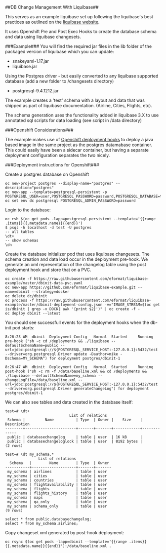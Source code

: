 ##DB Change Management With Liquibase##

This serves as an example liquibase set up following the liquibase's best practices as outlined on the [liquibase website](http://www.liquibase.org/bestpractices.html).

It uses Openshift Pre and Post Exec Hooks to create the database schema and data using liquibase changesets.

###Example###
You will find the required jar files in the lib folder of the packaged version of liquibase which you can update:

* snakeyaml-1.17.jar
* liquibase.jar

Using the Postgres driver - but easily converted to any liquibase supported database (add a new folder to /changesets directory)

* postgresql-9.4.1212.jar

The example creates a 'test' schema with a layout and data that was shipped as part of liquibase documentation. (Airline, Cities, Flights, etc).

The schema generation uses the functionality added in liquibase 3.X to use annotated sql scripts for data loading (see script in /data directory)

###Openshift Considerations###

The example makes use of [Openshift deployment hooks](https://docs.openshift.com/container-platform/3.3/dev_guide/deployments.html#lifecycle-hooks)
to deploy a java based image in the same project as the postgres datamabase container. This could easily have been a sidecar container, but having a 
separate deployment configuration separates the two nicely.

###Deployment instructions for Openshift###

Create a postgres database on Openshift

````
oc new-project postgres --display-name="postgres" --description="postgres"
oc new-app --template=postgresql-persistent -p POSTGRESQL_USER=user,POSTGRESQL_PASSWORD=password,POSTGRESQL_DATABASE=test
oc set env dc postgresql POSTGRESQL_ADMIN_PASSWORD=password
````

Login to the database:

````
oc rsh $(oc get pods -lapp=postgresql-persistent --template='{{range .items}}{{.metadata.name}}{{end}}')
$ psql -h localhost -d test -U postgres
-- all tables
\dt+
-- show schemas
\dn
````

Create the database initializer pod that uses liquibase changesets. The schema creation and data load occur in the deployment
pre-hook. We generate an xml representation of the changelog table using the post deployment hook and store that on a PVC.

````
oc create -f https://raw.githubusercontent.com/eformat/liquibase-example/master/dbinit-data-pvc.yaml
oc new-app https://github.com/eformat/liquibase-example.git --name=dbinit --strategy=docker
oc delete dc/dbinit
oc process -f https://raw.githubusercontent.com/eformat/liquibase-example/master/dbinit-deployment-config.json -v="IMAGE_STREAM=$(oc get is/dbinit | grep -v DOCK| awk '{print $2}')" | oc create -f -
oc deploy dbinit --latest
````

You should see successfull events for the deployment hooks when the db-init pod starts:

````
8:26:23 AM	dbinit	Deployment Config	Normal	Started 	Running pre-hook ("sh -c cd /deployments && ./liquibase --defaultSchemaName=public --url=jdbc:postgresql://${POSTGRESQL_SERVICE_HOST:-127.0.0.1}:5432/test --driver=org.postgresql.Driver update -Dauthor=mike -Dschema=MY_SCHEMA") for deployment postgres/dbinit-1

8:26:47 AM	dbinit	Deployment Config	Normal	Started 	Running post-hook ("sh -c rm -f /data/baseline.xml && cd /deployments && ./liquibase --defaultSchemaName=my_schema --changeLogFile=/data/baseline.xml --url=jdbc:postgresql://${POSTGRESQL_SERVICE_HOST:-127.0.0.1}:5432/test --driver=org.postgresql.Driver generateChangeLog") for deployment postgres/dbinit-1
````

We can also see tables and data created in the database itself:

````
test=# \dt+
                             List of relations
 Schema |         Name          | Type  | Owner |    Size    | Description 
--------+-----------------------+-------+-------+------------+-------------
 public | databasechangelog     | table | user  | 16 kB      | 
 public | databasechangeloglock | table | user  | 8192 bytes | 
(2 rows)

test=# \dt my_schema.*
               List of relations
  Schema   |        Name        | Type  | Owner 
-----------+--------------------+-------+-------
 my_schema | airlines           | table | user
 my_schema | cities             | table | user
 my_schema | countries          | table | user
 my_schema | flightavailability | table | user
 my_schema | flights            | table | user
 my_schema | flights_history    | table | user
 my_schema | maps               | table | user
 my_schema | qa_only            | table | user
 my_schema | schema_only        | table | user
(9 rows)

select * from public.databasechangelog;
select * from my_schema.airlines;
````
Copy changeset xml generated by post-hook deployment:

````
oc rsync $(oc get pods -lapp=dbinit --template='{{range .items}}{{.metadata.name}}{{end}}'):/data/baseline.xml .
````
